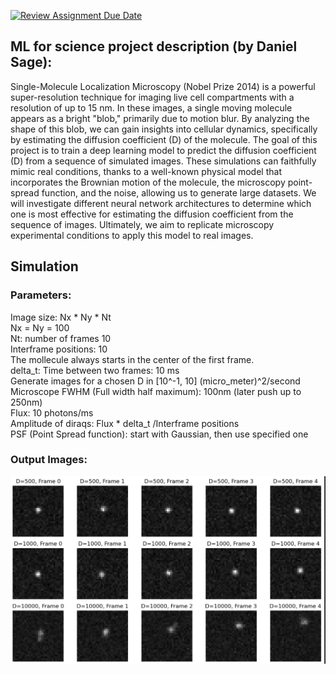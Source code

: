 [![Review Assignment Due Date](https://classroom.github.com/assets/deadline-readme-button-22041afd0340ce965d47ae6ef1cefeee28c7c493a6346c4f15d667ab976d596c.svg)](https://classroom.github.com/a/UDdkOEMs)



## ML for science project description (by Daniel Sage):

Single-Molecule Localization Microscopy (Nobel Prize 2014) is a powerful super-resolution technique for imaging live cell compartments with a resolution of up to 15 nm. In these images, a single moving molecule appears as a bright "blob," primarily due to motion blur. By analyzing the shape of this blob, we can gain insights into cellular dynamics, specifically by estimating the diffusion coefficient (D) of the molecule.
The goal of this project is to train a deep learning model to predict the diffusion coefficient (D) from a sequence of simulated images. These simulations can faithfully mimic real conditions, thanks to a well-known physical model that incorporates the Brownian motion of the molecule, the microscopy point-spread function, and the noise, allowing us to generate large datasets. We will investigate different neural network architectures to determine which one is most effective for estimating the diffusion coefficient from the sequence of images. Ultimately, we aim to replicate microscopy experimental conditions to apply this model to real images.
 

## Simulation
### Parameters:
Image size: Nx * Ny * Nt  
Nx = Ny = 100  
Nt: number of frames 10  
Interframe positions: 10  
The mollecule always starts in the center of the first frame.   
delta_t: Time between two frames: 10 ms  
Generate images for a chosen D in [10^-1, 10] (micro_meter)^2/second  
Microscope FWHM (Full width half maximum): 100nm (later push up to 250nm)  
Flux: 10 photons/ms  
Amplitude of diraqs: Flux * delta_t /Interframe positions  
PSF (Point Spread function): start with Gaussian, then use specified one 



### Output Images:  
![alt text](image.png)